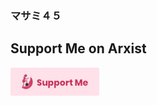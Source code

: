 ### マサミ４５

## Support Me on Arxist
<a href="https://arxist.com/masami" target="_blank"><img height="45" src="https://github.com/arbiyanto/arbiyanto/blob/master/buttons.png?raw=true"></a>
